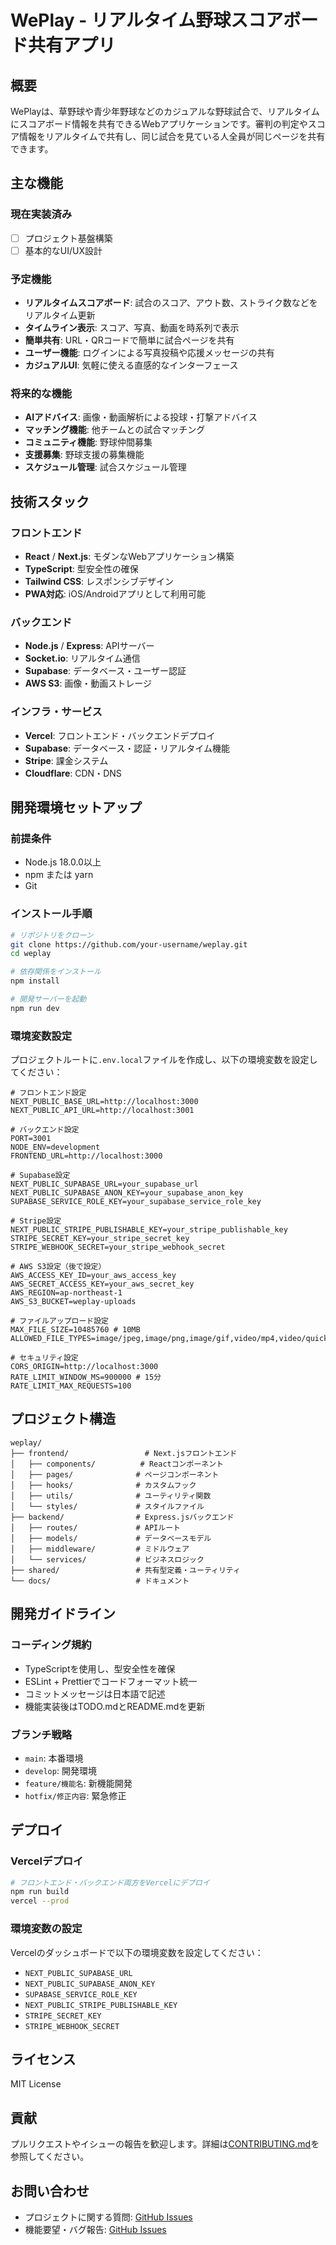 # WePlay - リアルタイム野球スコアボード共有アプリ

## 概要

WePlayは、草野球や青少年野球などのカジュアルな野球試合で、リアルタイムにスコアボード情報を共有できるWebアプリケーションです。審判の判定やスコア情報をリアルタイムで共有し、同じ試合を見ている人全員が同じページを共有できます。

## 主な機能

### 現在実装済み
- [ ] プロジェクト基盤構築
- [ ] 基本的なUI/UX設計

### 予定機能
- **リアルタイムスコアボード**: 試合のスコア、アウト数、ストライク数などをリアルタイム更新
- **タイムライン表示**: スコア、写真、動画を時系列で表示
- **簡単共有**: URL・QRコードで簡単に試合ページを共有
- **ユーザー機能**: ログインによる写真投稿や応援メッセージの共有
- **カジュアルUI**: 気軽に使える直感的なインターフェース

### 将来的な機能
- **AIアドバイス**: 画像・動画解析による投球・打撃アドバイス
- **マッチング機能**: 他チームとの試合マッチング
- **コミュニティ機能**: 野球仲間募集
- **支援募集**: 野球支援の募集機能
- **スケジュール管理**: 試合スケジュール管理

## 技術スタック

### フロントエンド
- **React** / **Next.js**: モダンなWebアプリケーション構築
- **TypeScript**: 型安全性の確保
- **Tailwind CSS**: レスポンシブデザイン
- **PWA対応**: iOS/Androidアプリとして利用可能

### バックエンド
- **Node.js** / **Express**: APIサーバー
- **Socket.io**: リアルタイム通信
- **Supabase**: データベース・ユーザー認証
- **AWS S3**: 画像・動画ストレージ

### インフラ・サービス
- **Vercel**: フロントエンド・バックエンドデプロイ
- **Supabase**: データベース・認証・リアルタイム機能
- **Stripe**: 課金システム
- **Cloudflare**: CDN・DNS

## 開発環境セットアップ

### 前提条件
- Node.js 18.0.0以上
- npm または yarn
- Git

### インストール手順

```bash
# リポジトリをクローン
git clone https://github.com/your-username/weplay.git
cd weplay

# 依存関係をインストール
npm install

# 開発サーバーを起動
npm run dev
```

### 環境変数設定

プロジェクトルートに`.env.local`ファイルを作成し、以下の環境変数を設定してください：

```env
# フロントエンド設定
NEXT_PUBLIC_BASE_URL=http://localhost:3000
NEXT_PUBLIC_API_URL=http://localhost:3001

# バックエンド設定
PORT=3001
NODE_ENV=development
FRONTEND_URL=http://localhost:3000

# Supabase設定
NEXT_PUBLIC_SUPABASE_URL=your_supabase_url
NEXT_PUBLIC_SUPABASE_ANON_KEY=your_supabase_anon_key
SUPABASE_SERVICE_ROLE_KEY=your_supabase_service_role_key

# Stripe設定
NEXT_PUBLIC_STRIPE_PUBLISHABLE_KEY=your_stripe_publishable_key
STRIPE_SECRET_KEY=your_stripe_secret_key
STRIPE_WEBHOOK_SECRET=your_stripe_webhook_secret

# AWS S3設定（後で設定）
AWS_ACCESS_KEY_ID=your_aws_access_key
AWS_SECRET_ACCESS_KEY=your_aws_secret_key
AWS_REGION=ap-northeast-1
AWS_S3_BUCKET=weplay-uploads

# ファイルアップロード設定
MAX_FILE_SIZE=10485760 # 10MB
ALLOWED_FILE_TYPES=image/jpeg,image/png,image/gif,video/mp4,video/quicktime

# セキュリティ設定
CORS_ORIGIN=http://localhost:3000
RATE_LIMIT_WINDOW_MS=900000 # 15分
RATE_LIMIT_MAX_REQUESTS=100
```

## プロジェクト構造

```
weplay/
├── frontend/                 # Next.jsフロントエンド
│   ├── components/          # Reactコンポーネント
│   ├── pages/              # ページコンポーネント
│   ├── hooks/              # カスタムフック
│   ├── utils/              # ユーティリティ関数
│   └── styles/             # スタイルファイル
├── backend/                # Express.jsバックエンド
│   ├── routes/             # APIルート
│   ├── models/             # データベースモデル
│   ├── middleware/         # ミドルウェア
│   └── services/           # ビジネスロジック
├── shared/                 # 共有型定義・ユーティリティ
└── docs/                   # ドキュメント
```

## 開発ガイドライン

### コーディング規約
- TypeScriptを使用し、型安全性を確保
- ESLint + Prettierでコードフォーマット統一
- コミットメッセージは日本語で記述
- 機能実装後はTODO.mdとREADME.mdを更新

### ブランチ戦略
- `main`: 本番環境
- `develop`: 開発環境
- `feature/機能名`: 新機能開発
- `hotfix/修正内容`: 緊急修正

## デプロイ

### Vercelデプロイ
```bash
# フロントエンド・バックエンド両方をVercelにデプロイ
npm run build
vercel --prod
```

### 環境変数の設定
Vercelのダッシュボードで以下の環境変数を設定してください：

- `NEXT_PUBLIC_SUPABASE_URL`
- `NEXT_PUBLIC_SUPABASE_ANON_KEY`
- `SUPABASE_SERVICE_ROLE_KEY`
- `NEXT_PUBLIC_STRIPE_PUBLISHABLE_KEY`
- `STRIPE_SECRET_KEY`
- `STRIPE_WEBHOOK_SECRET`

## ライセンス

MIT License

## 貢献

プルリクエストやイシューの報告を歓迎します。詳細は[CONTRIBUTING.md](./CONTRIBUTING.md)を参照してください。

## お問い合わせ

- プロジェクトに関する質問: [GitHub Issues](https://github.com/your-username/weplay/issues)
- 機能要望・バグ報告: [GitHub Issues](https://github.com/your-username/weplay/issues) 